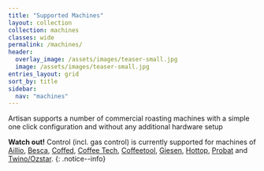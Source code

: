 ```yaml
---
title: "Supported Machines"
layout: collection
collection: machines
classes: wide
permalink: /machines/
header:
  overlay_image: /assets/images/teaser-small.jpg
  image: /assets/images/teaser-small.jpg
entries_layout: grid
sort_by: title
sidebar:
  nav: "machines"
---
```


Artisan supports a number of commercial roasting machines with a simple one click configuration and without any additional hardware setup

**Watch out!**
Control (incl. gas control) is currently supported for machines of [Aillio](/machines/aillio), [Besca](/machines/besca), [Coffed](/machines/coffed), [Coffee Tech](/machines/coffeetech), [Coffeetool](/machines/coffeetool), [Giesen](/machines/giesen), [Hottop](/machines/hottop), [Probat](/machines/probat) and [Twino/Ozstar](/machines/twino-ozstar).
{: .notice--info}